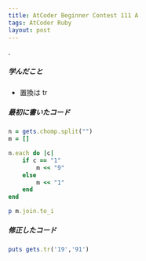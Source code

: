 ```yaml
---
title: AtCoder Beginner Contest 111 A
tags: AtCoder Ruby
layout: post
---
```


.

##### 学んだこと

- 置換は tr

##### 最初に書いたコード

```ruby
n = gets.chomp.split("")
m = []

n.each do |c|
    if c == "1"
        m << "9"
    else
        m << "1"
    end
end

p m.join.to_i
```

##### 修正したコード

```ruby
puts gets.tr('19','91')
```
